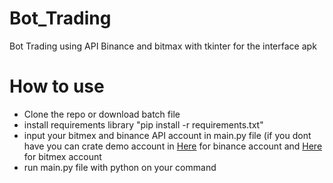 # Bot_Trading
Bot Trading using API Binance and bitmax with tkinter for the interface apk

# How to use
  - Clone the repo or download batch file
  - install requirements library "pip install -r requirements.txt"
  - input your bitmex and binance API account in main.py file (if you dont have you can crate demo account in [Here](testnet.binancefuture.com) for binance account and [Here](testnet.bitmex.com) for bitmex account
  - run main.py file with python on your command
